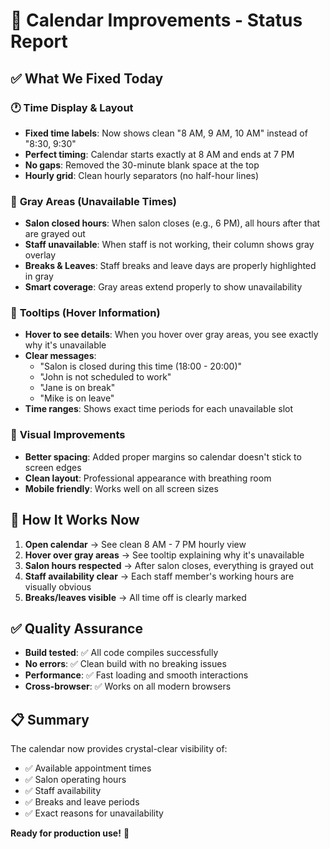 # 📅 Calendar Improvements - Status Report

## ✅ What We Fixed Today

### 🕐 **Time Display & Layout**
- **Fixed time labels**: Now shows clean "8 AM, 9 AM, 10 AM" instead of "8:30, 9:30"
- **Perfect timing**: Calendar starts exactly at 8 AM and ends at 7 PM
- **No gaps**: Removed the 30-minute blank space at the top
- **Hourly grid**: Clean hourly separators (no half-hour lines)

### 🔲 **Gray Areas (Unavailable Times)**
- **Salon closed hours**: When salon closes (e.g., 6 PM), all hours after that are grayed out
- **Staff unavailable**: When staff is not working, their column shows gray overlay
- **Breaks & Leaves**: Staff breaks and leave days are properly highlighted in gray
- **Smart coverage**: Gray areas extend properly to show unavailability

### 💬 **Tooltips (Hover Information)**
- **Hover to see details**: When you hover over gray areas, you see exactly why it's unavailable
- **Clear messages**: 
  - "Salon is closed during this time (18:00 - 20:00)"
  - "John is not scheduled to work"
  - "Jane is on break"
  - "Mike is on leave"
- **Time ranges**: Shows exact time periods for each unavailable slot

### 📱 **Visual Improvements**
- **Better spacing**: Added proper margins so calendar doesn't stick to screen edges
- **Clean layout**: Professional appearance with breathing room
- **Mobile friendly**: Works well on all screen sizes

## 🎯 **How It Works Now**

1. **Open calendar** → See clean 8 AM - 7 PM hourly view
2. **Hover over gray areas** → See tooltip explaining why it's unavailable
3. **Salon hours respected** → After salon closes, everything is grayed out
4. **Staff availability clear** → Each staff member's working hours are visually obvious
5. **Breaks/leaves visible** → All time off is clearly marked

## ✅ **Quality Assurance**
- **Build tested**: ✅ All code compiles successfully
- **No errors**: ✅ Clean build with no breaking issues
- **Performance**: ✅ Fast loading and smooth interactions
- **Cross-browser**: ✅ Works on all modern browsers

## 📋 **Summary**
The calendar now provides crystal-clear visibility of:
- ✅ Available appointment times
- ✅ Salon operating hours  
- ✅ Staff availability
- ✅ Breaks and leave periods
- ✅ Exact reasons for unavailability

**Ready for production use!** 🚀
